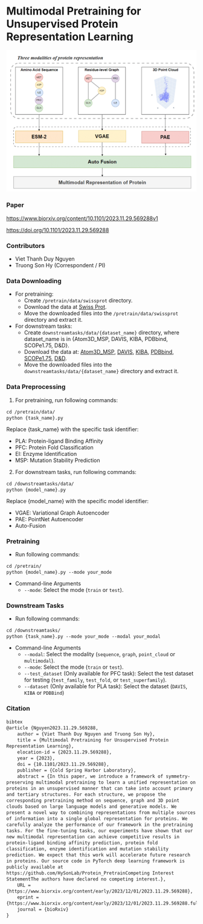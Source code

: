 # Multimodal Pretraining for Unsupervised Protein Representation Learning

![framework](./figures/framework.png)

### Paper

https://www.biorxiv.org/content/10.1101/2023.11.29.569288v1

https://doi.org/10.1101/2023.11.29.569288

### Contributors
* Viet Thanh Duy Nguyen
* Truong Son Hy (Correspondent / PI)

### Data Downloading
* For pretraining:
    * Create ```/pretrain/data/swissprot``` directory.
    * Download the data at [Swiss Prot](https://ftp.ebi.ac.uk/pub/databases/alphafold/latest/swissprot_pdb_v4.tar).
    * Move the downloaded files into the ```/pretrain/data/swissprot``` directory and extract it.
* For downstream tasks:
    * Create ```downstreamtasks/data/{dataset_name}``` directory, where dataset_name is in {Atom3D_MSP, DAVIS, KIBA, PDBbind, SCOPe1.75, D&D}.
    * Download the data at: [Atom3D_MSP](https://zenodo.org/records/4962515/files/MSP-split-by-sequence-identity-30.tar.gz), [DAVIS](https://drive.google.com/file/d/1kobzvO9aZcCAOWqXodEZi9xbr4PuGHYY/view?usp=drive_link),
    [KIBA](https://drive.google.com/file/d/1X8LQZYjShhKo0YOkTZ-zfzftN1V-Wbyx/view?usp=drive_link), [PDBbind](), [SCOPe1.75](https://drive.google.com/uc?export=download&id=1chZAkaZlEBaOcjHQ3OUOdiKZqIn36qar), [D&D](https://drive.google.com/uc?export=download&id=1KTs5cUYhG60C6WagFp4Pg8xeMgvbLfhB).
    * Move the downloaded files into the ```downstreamtasks/data/{dataset_name}``` directory and extract it.

### Data Preprocessing
1. For pretraining, run following commands:
```
cd /pretrain/data/
python {task_name}.py
```
Replace {task_name} with the specific task identifier:
* PLA: Protein-ligand Binding Affinity
* PFC: Protein Fold Classification
* EI: Enzyme Identification
* MSP: Mutation Stability Prediction
2. For downstream tasks, run following commands:
```
cd /downstreamtasks/data/
python {model_name}.py
```
Replace {model_name} with the specific model identifier:
* VGAE: Variational Graph Autoencoder
* PAE: PointNet Autoencoder
* Auto-Fusion
### Pretraining
* Run following commands:
```
cd /pretrain/
python {model_name}.py --mode your_mode
```
* Command-line Arguments
    * `--mode`: Select the mode (`train` or `test`).
### Downstream Tasks
* Run following commands:
```
cd /downstreamtasks/
python {task_name}.py --mode your_mode --modal your_modal 
```
* Command-line Arguments
    * `--modal`: Select the modality (`sequence`, `graph`, `point_cloud` or `multimodal`).
    * `--mode`: Select the mode (`train` or `test`).
    * `--test_dataset` (Only available for PFC task): Select the test dataset for testing (`test_family`, `test_fold`, or `test_superfamily`).
    * `--dataset` (Only available for PLA task): Select the dataset (`DAVIS`, `KIBA` or `PDBBind`)
### Citation

```
bibtex
@article {Nguyen2023.11.29.569288,
	author = {Viet Thanh Duy Nguyen and Truong Son Hy},
	title = {Multimodal Pretraining for Unsupervised Protein Representation Learning},
	elocation-id = {2023.11.29.569288},
	year = {2023},
	doi = {10.1101/2023.11.29.569288},
	publisher = {Cold Spring Harbor Laboratory},
	abstract = {In this paper, we introduce a framework of symmetry-preserving multimodal pretraining to learn a unified representation on proteins in an unsupervised manner that can take into account primary and tertiary structures. For each structure, we propose the corresponding pretraining method on sequence, graph and 3D point clouds based on large language models and generative models. We present a novel way to combining representations from multiple sources of information into a single global representation for proteins. We carefully analyze the performance of our framework in the pretraining tasks. For the fine-tuning tasks, our experiments have shown that our new multimodal representation can achieve competitive results in protein-ligand binding affinity prediction, protein fold classification, enzyme identification and mutation stability prediction. We expect that this work will accelerate future research in proteins. Our source code in PyTorch deep learning framework is publicly available at https://github.com/HySonLab/Protein_PretrainCompeting Interest StatementThe authors have declared no competing interest.},
	URL = {https://www.biorxiv.org/content/early/2023/12/01/2023.11.29.569288},
	eprint = {https://www.biorxiv.org/content/early/2023/12/01/2023.11.29.569288.full.pdf},
	journal = {bioRxiv}
}
```
